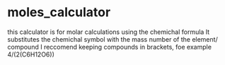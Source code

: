 # moles_calculator
this calculator is for molar calculations using the chemichal formula
It substitutes the chemichal symbol with the mass number of the element/ compound
I reccomend keeping compounds in brackets, foe example 4/(2(C6H12O6))
